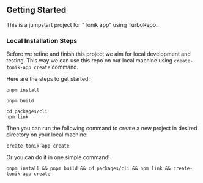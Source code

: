 ## Getting Started

This is a jumpstart project for "Tonik app" using TurboRepo.

### Local Installation Steps

Before we refine and finish this project we aim for local development and testing.
This way we can use this repo on our local machine using `create-tonik-app create` command.

Here are the steps to get started:

```
pnpm install
```

```
pnpm build
```

```
cd packages/cli
npm link
```

Then you can run the following command to create a new project in desired directory on your local machine:

```
create-tonik-app create
```

Or you can do it in one simple command!

```
pnpm install && pnpm build && cd packages/cli && npm link && create-tonik-app create
```
